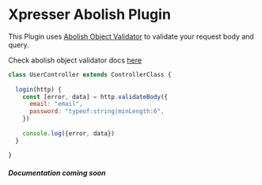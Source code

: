 # Xpresser Abolish Plugin

This Plugin uses [Abolish Object Validator](https://npmjs.org/package/abolish) to validate your request body and query.

Check abolish object validator docs [here](https://npmjs.org/package/abolish)

```javascript
class UserController extends ControllerClass {
  
  login(http) {
    const [error, data] = http.validateBody({
      email: "email",
      password: "typeof:string|minLength:6",
    })
    
    console.log({error, data})
  }

}
```

##### Documentation coming soon